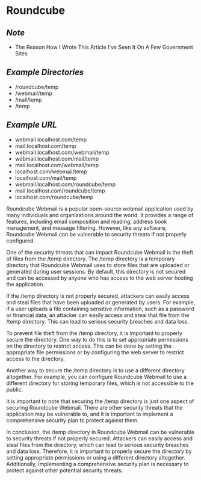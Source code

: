 # Roundcube

## ***Note***
- The Reason How I Wrote This Article I've Seen It On A Few Government Sites

## ***Example Directories***
- /roundcube/temp
- /webmail/temp
- /mail/temp
- /temp

## ***Example URL***
- webmail.localhost.com/temp
- mail.localhost.com/temp
- webmail.localhost.com/webmail/temp
- webmail.localhost.com/mail/temp
- mail.localhost.com/webmail/temp
- localhost.com/webmail/temp
- localhost.com/mail/temp
- webmail.localhost.com/roundcube/temp
- mail.localhost.com/roundcube/temp
- localhost.com/roundcube/temp

Roundcube Webmail is a popular open-source webmail application used by many individuals and organizations around the world. It provides a range of features, including email composition and reading, address book management, and message filtering. However, like any software, Roundcube Webmail can be vulnerable to security threats if not properly configured.

One of the security threats that can impact Roundcube Webmail is the theft of files from the /temp directory. The /temp directory is a temporary directory that Roundcube Webmail uses to store files that are uploaded or generated during user sessions. By default, this directory is not secured and can be accessed by anyone who has access to the web server hosting the application.

If the /temp directory is not properly secured, attackers can easily access and steal files that have been uploaded or generated by users. For example, if a user uploads a file containing sensitive information, such as a password or financial data, an attacker can easily access and steal that file from the /temp directory. This can lead to serious security breaches and data loss.

To prevent file theft from the /temp directory, it is important to properly secure the directory. One way to do this is to set appropriate permissions on the directory to restrict access. This can be done by setting the appropriate file permissions or by configuring the web server to restrict access to the directory.

Another way to secure the /temp directory is to use a different directory altogether. For example, you can configure Roundcube Webmail to use a different directory for storing temporary files, which is not accessible to the public.

It is important to note that securing the /temp directory is just one aspect of securing Roundcube Webmail. There are other security threats that the application may be vulnerable to, and it is important to implement a comprehensive security plan to protect against them.

In conclusion, the /temp directory in Roundcube Webmail can be vulnerable to security threats if not properly secured. Attackers can easily access and steal files from the directory, which can lead to serious security breaches and data loss. Therefore, it is important to properly secure the directory by setting appropriate permissions or using a different directory altogether. Additionally, implementing a comprehensive security plan is necessary to protect against other potential security threats.
